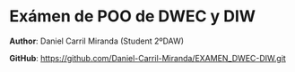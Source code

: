 # Exámen de POO de DWEC y DIW

**Author**: Daniel Carril Miranda (Student 2ºDAW)

**GitHub**: https://github.com/Daniel-Carril-Miranda/EXAMEN_DWEC-DIW.git